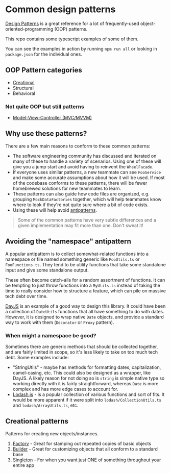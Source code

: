 # Common design patterns

[Design Patterns](https://www.amazon.com/Design-Patterns-Elements-Reusable-Object-Oriented/dp/0201633612) is a great reference for a lot of frequently-used object-oriented-programming (OOP) patterns.

This repo contains some typescript examples of some of them.

You can see the examples in action by running `npm run all` or looking in `package.json` for the individual ones.

## OOP Pattern categories

- [Creational](#creational-patterns)
- Structural
- Behavioral

### Not quite OOP but still patterns

- [Model-View-Controller (MVC/MVVM)](./src/application-architecture/model-view-controller/README.md)


## Why use these patterns?

There are a few main reasons to conform to these common patterns:

- The software engineering community has discussed and iterated on many of these to handle a variety of scenarios.  Using one of these will give you a jump start and avoid having to reinvent the `WheelFacade`.
- If everyone uses similar patterns, a new teammate can see `FooService` and make some accurate assumptions about how it will be used.  If most of the codebase conforms to these patterns, there will be fewer homebrewed solutions for new teammates to learn.
- These patterns can also guide how code files are organized, e.g. grouping `MockDataFactories` together, which will help teammates know where to look if they're not quite sure where a bit of code exists.
- Using these will help avoid [antipatterns](src/antipatterns.README.md).

> Some of the common patterns have very subtle differences and a given implementation may fit more than one.  Don't sweat it!


## Avoiding the "namespace" antipattern

A popular antipattern is to collect somewhat-related functions into a namespace or file named something generic like `FooUtils.ts` or `FooFunctions.ts`.  They tend to be utility functions that take some standalone input and give some standalone output.

These often become catch-alls for a random assortment of functions.  It can be tempting to just throw functions into a `MyUtils.ts` instead of taking the time to really consider how to structure a feature, which can pile on massive tech debt over time.

[DayJS](https://day.js.org/) is an example of a good way to design this library.  It could have been a collection of `DateUtils` functions that all have something to do with dates.  However, it is designed to wrap native `Date` objects, and provide a standard way to work with them (`Decorator` or `Proxy` pattern).

### When might a namespace be good?

Sometimes there are generic methods that should be collected together, and are fairly limited in scope, so it's less likely to take on too much tech debt.  Some examples include:

- "StringUtils" - maybe has methods for formatting dates, capitalization, camel-casing, etc.  This could also be designed as a wrapper, like DayJS.  A likely reason for not doing so is `string` is simple native type so working directly with it is fairly straightforward, whereas `Date` is more complex and has more edge cases to account for.
- [Lodash.js](https://lodash.com/) - is a popular collection of various functions and sort of fits.  It would be more apparent if it were split into `lodash/CollectionUtils.ts` and `lodash/ArrayUtils.ts`, etc.


## Creational patterns

Patterns for creating new objects/instances.

1. [Factory](src/object-oriented-programming/creational/01-factory/README.md) - Great for stamping out repeated copies of basic objects
2. [Builder](src/object-oriented-programming/creational/02-builder/README.md) - Great for customizing objects that all conform to a standard base
3. [Singleton](src/object-oriented-programming/creational/03-singleton-service/README.md) - For when you want just ONE of something throughout your entire app